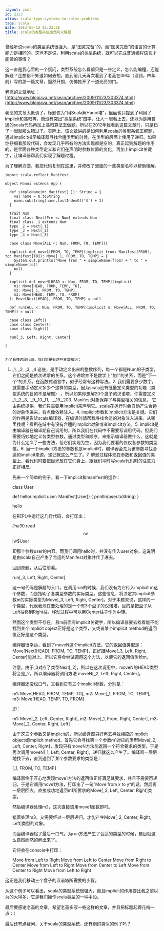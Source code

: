 ```yaml
---
layout: post
id: 2153
alias: scala-type-systems-to-solve-problems
tags: Scala
date: 2013-06-12 22:23:28
title: scala的类型系统居然可以解题
---
```


曾经听说scala的类型系统很强大，是“图灵完备”的，而“图灵完备”的语言的计算能力是相同的。这岂不是说，利用scala的类型系统，就可以完成普通编程语言才能做的事情？

这一直是我心里的一个疑问，类型系统怎么看都只是一些定义，怎么能编程，还能解题？连想都不知道如何去想。直到前几天再次看到了老高在09年（没错，四年前）写的那一篇文章，豁然开朗，仿佛推开了一道光亮的门。

老高的文章地址：[http://www.blogjava.net/sean/archive/2009/11/23/303374.html](http://www.blogjava.net/sean/archive/2009/11/23/303374.html)

老高的文章太低调了，标题仅为"用Scala解Hanoi塔"，里面也只提到了利用了implicit和递归等，而没有突出“类型系统”四字，让人一眼看上去，还以为是用普通的scala代码再加上递归算法去做题。所以在2012年我看到这篇文章时，只是扫了一眼就那么错过了。实际上，该文章讲的是如何利用scala的类型系统去解题，通过implicit指示编译器寻找合适类型的时候，在类型的层面上使用了递归。如果你仔细看那段代码，会发现几乎所有的方法实现都是空的，真正起到解题的作用的，是里面各种类型定义和它们在声明时参数位置的变化，再加上implicit关键字，让编译器帮我们实现了解题过程。

为了理解方便，我把代码复制在这里，并修改了里面的一些类型名称以帮助理解。

    import scala.reflect.Manifest

    object Hanoi extends App {

      def simpleName(m: Manifest[_]): String = {
        val name = m.toString
        name.substring(name.lastIndexOf('$') + 1)
      }

      trait Num
      final class Next[Pre <: Num] extends Num
      final class _1 extends Num
      type _2 = Next[_1]
      type _3 = Next[_2]
      type _4 = Next[_3]

      case class Move[ALL <: Num, FROM, TO, TEMP]()

      implicit def move1[FROM, TO, TEMP](implicit from: Manifest[FROM], to: Manifest[TO]): Move[_1, FROM, TO, TEMP] = {
        System.out.println("Move from " + simpleName(from) + " to " + simpleName(to))
        null
      }

      implicit def moveN[HEAD <: Num, FROM, TO, TEMP](implicit
        m1: Move[HEAD, FROM, TEMP, TO],
        m2: Move[_1, FROM, TO, TEMP],
        m3: Move[HEAD, TEMP, TO, FROM]
      ): Move[Next[HEAD], FROM, TO, TEMP] = null

      def run[ALL <: Num, FROM, TO, TEMP](implicit m: Move[ALL, FROM, TO, TEMP]) = null

      case class Left()
      case class Center()
      case class Right()

      run[_3, Left, Right, Center]

    }
    

    为了看懂这段代码，我们需要有这些背景知识：

1.  _1, _2, _3, _4 这些，是手动定义出来的整数序列，每一个都是Num的子类型，它们之间是依次递增的关系。这个递增并不是数学上“加1”的关系，而是“下一个”的关系。在函数式语言中，似乎经常有这种写法。2.  我们需要多少数字，就需要手动定义多少个这样的类型，因为scala没有批量定义类型的功能（类型系统的目的不是解题） 。所以如果你想解20个盘子的汉诺塔，你需要定义_1,_2,_3,.._9,_10,_11,...,_19,_203.  Manifest对象保存了与类型相关的信息， 它由系统提供，我们只需要用implicit来声明它。scala在运行时会自动产生合适的对象传进来，有点像依赖注入。4.  implicit参数和implicit方法是关键。它们的作用是告诉scala编译器，在编译时请帮我寻找合适的对象注入进来。从哪里找呢？看所在域中有没有合适的implicit对象或者implicit方法。5.  implicit是由编译器在编译期自己调用的，所以我们在代码中不需要写调用代码。但我们需要巧妙地定义各类型参数，通过类型和顺序，来指示编译器做什么。这就是为什么定义了一些方法，但它们实现为空，因为我们要看的仅仅各参数的类型值。6.  当一个implicit方法的参数也是implicit时，编译器会先为该参数寻找合适的implicit来源，递归就这么产生了。7.  解题过程体现在参数和返回值的类型上，看代码时要把目光放在它们身上，跟我们平时写scala代码时的注意力正好相反。

    先来一个简单的例子，看一下implicit和manifest的运作：

    class User

    def hello(implicit user: Manifest[User]) {
        println(user.toString)
    }

    hello

    在REPL中运行这几行代码，会打印出：

    $line30.$read$$iw$$iw$User

    即那个参数user的内容。而我们调用hello时，并没有传入user对象，这说明是由scala自己产生了合适的Manifest对象并传了进去。

    回到原题，从后往前看。

    run[_3, Left, Right, Center]

    这一句代码是解题的入口。在调用run的时候，我们没有为它传入implicit m这个参数，而是指明了各类型参数的实际类型。这些信息，将决定其implicit参数m的实际类型为Move[_3, Left, Right, Center]。对于本题来说，这样的一个类型，代表我现在要处理的是一个有3个盘子的汉诺塔，目的是把盘子从Left柱移到Right柱，移动过程中可以用Center柱子作为中转。

    然而这个类型不存在，且m前面有implicit关键字，所以编译器要去找看能不能找到某个implicit object正好是这个类型，又或者某个implicit method的返回值正好是这个类型。

    编译器很幸运，看到了moveN这个implicit方法，它的返回值类型是：Move[Next[HEAD], FROM, TO, TEMP]，正好跟Move[_3, Left, Right, Center]能对上。所以它将会尝试调用这个方法，以便它的返回值传给m。

    注意，由于_3对应了类型Next[_2]，所以在这次调用中，moveN的HEAD类型将会是_2。所以编译器将调用方法 moveN[_2, Left, Right, Center]。

    编译器还没松口气，又看到它有三个implicit参数，分别是：

    m1: Move[HEAD, FROM, TEMP, TO],
    m2: Move[_1, FROM, TO, TEMP],
    m3: Move[HEAD, TEMP, TO, FROM]

    即：

    m1: Move[_2, Left, Center, Right],
    m2: Move[_1, From, Right, Center],
    m3: Move[_2, Center, Right, Left]

    由于这三个参数又是implicit的，所以编译器只好再去寻找相应的implicit object或implicit method。首先它会寻找第一个参数m1对应的类型Move[_2, Left, Center, Right]，发现只有moveN方法能返回一个符合要求的类型，于是再次调用moveN[_1, Left, Center, Right]，递归就这么产生了。编译器一层层地找下去，直到遇到了某个参数要求的类型是：

    [_1, FROM, TO, TEMP]

    编译器终于开心地发现move1方法的返回值正好满足其要求，并且不需要再递归，于是它调用move1方法，打印出了一句“Move from x to y“的话，然后再一层层回去，直接成功地返回m1所要求的Move[_2, Left, Center, Right]类型。

    然后编译器处理m2，这次直接调用move1函数即可。

    接着处理m3，又需要经过一层层递归，才能产生Move[_2, Center, Right, Left]类型的对象。

    而当编译器松了最后一口气，为run方法产生了合适的类型的时候，题目就这么自然而然的解出来了。

    它将会在console中打印：

    Move from Left to Right
    Move from Left to Center
    Move from Right to Center
    Move from Left to Right
    Move from Center to Left
    Move from Center to Right
    Move from Left to Right

这正是我们移动三个盘子的汉诺塔所需要的步骤。

从这个例子可以看出，scala的类型系统很强大，而且implicit的作用要比我之前以为的大得多，它是我们操作scala类型的一种手段。

最后要感谢老高的文章，希望老高多写一些这样的文章，并且把标题起得花哨一点：）

最后还有点疑问，关于scala的类型系统，还有别的类似的例子吗？
